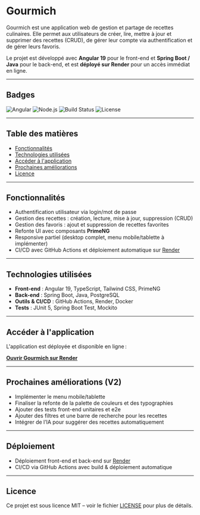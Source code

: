 # Gourmich

Gourmich est une application web de gestion et partage de recettes culinaires. Elle permet aux utilisateurs de créer, lire, mettre à jour et supprimer des recettes (CRUD), de gérer leur compte via authentification et de gérer leurs favoris.  

Le projet est développé avec **Angular 19** pour le front-end et **Spring Boot / Java** pour le back-end, et est **déployé sur Render** pour un accès immédiat en ligne.

---

## Badges

![Angular](https://img.shields.io/badge/Angular-19-red)
![Node.js](https://img.shields.io/badge/Node.js-20-green)
![Build Status](https://img.shields.io/badge/build-passing-brightgreen)
![License](https://img.shields.io/badge/license-MIT-blue)

---

## Table des matières

- [Fonctionnalités](#fonctionnalités)  
- [Technologies utilisées](#technologies-utilisées)  
- [Accéder à l'application](#accéder-à-lapplication)    
- [Prochaines améliorations](#prochaines-améliorations)  
- [Licence](#licence)  

---

## Fonctionnalités

- Authentification utilisateur via login/mot de passe
- Gestion des recettes : création, lecture, mise à jour, suppression (CRUD)
- Gestion des favoris : ajout et suppression de recettes favorites
- Refonte UI avec composants **PrimeNG**
- Responsive partiel (desktop complet, menu mobile/tablette à implémenter)
- CI/CD avec GitHub Actions et déploiement automatique sur [Render](https://render.com/)

---

## Technologies utilisées

- **Front-end** : Angular 19, TypeScript, Tailwind CSS, PrimeNG  
- **Back-end** : Spring Boot, Java, PostgreSQL  
- **Outils & CI/CD** : GitHub Actions, Render, Docker  
- **Tests** : JUnit 5, Spring Boot Test, Mockito

---

## Accéder à l'application

L'application est déployée et disponible en ligne :  

[**Ouvrir Gourmich sur Render**](https://gourmichv2.onrender.com)

---

## Prochaines améliorations (V2)

- Implémenter le menu mobile/tablette
- Finaliser la refonte de la palette de couleurs et des typographies  
- Ajouter des tests front-end unitaires et e2e  
- Ajouter des filtres et une barre de recherche pour les recettes  
- Intégrer de l’IA pour suggérer des recettes automatiquement  

---

## Déploiement

- Déploiement front-end et back-end sur [Render](https://render.com)  
- CI/CD via GitHub Actions avec build & déploiement automatique  

---

## Licence

Ce projet est sous licence MIT – voir le fichier [LICENSE](LICENSE) pour plus de détails.
